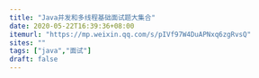 ```yaml
---
title: "Java并发和多线程基础面试题大集合"
date: 2020-05-22T16:39:36+08:00
itemurl: "https://mp.weixin.qq.com/s/pIVf97W4DuAPNxq6zgRvsQ"
sites: ""
tags: ["java","面试"]
draft: false
---
```


